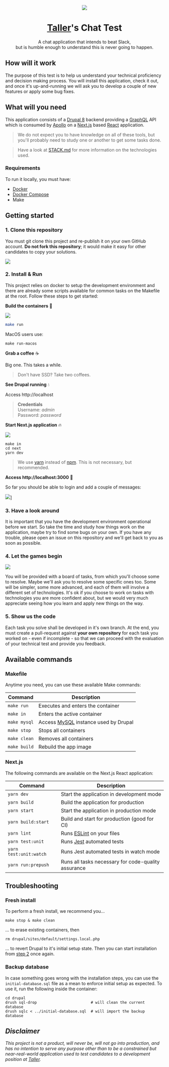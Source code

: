 <p align="center">
  <a href="http://taller.net.br">
    <img src="https://avatars0.githubusercontent.com/u/5984356?v=4&s=200" />
  </a>
</p>

<h1 align="center">
  <a href="http://taller.net.br">Taller</a>'s Chat Test
</h1>

<p align="center">A chat application that intends to beat Slack,<br />but is humble enough to understand this is never going to happen.</p>

## How will it work

The purpose of this test is to help us understand your technical proficiency and decision making process. You will install this application, check it out, and once it's up-and-running we will ask you to develop a couple of new features or apply some bug fixes.

## What will you need

This application consists of a [Drupal 8](http://drupal.org/) backend providing a [GraphQL](https://www.drupal.org/project/graphql) API which is consumed by [Apollo](https://www.apollographql.com/) on a [Next.js](https://github.com/zeit/next.js/) based [React](https://reactjs.org/) application.

> We do not expect you to have knowledge on all of these tools, but you'll probably need to study one or another to get some tasks done.

> Have a look at [STACK.md](./STACK.md) for more information on the technologies used.

### Requirements

To run it locally, you must have:

- [Docker](https://docs.docker.com/install/)
- [Docker Compose](https://docs.docker.com/compose/install/)
- Make

## Getting started

### 1. Clone this repository

You must git clone this project and re-publish it on your own GitHub account. **Do not fork this repository**; it would make it easy for other candidates to copy your solutions.

[![](./docs/assets/1-clone.gif)](https://asciinema.org/a/ssOTM6HdlvNpVHWUrni2qBwGy)

### 2. Install & Run

This project relies on docker to setup the development environment and there are already some scripts available for common tasks on the Makefile at the root. Follow these steps to get started:

**Build the containers** :hammer:

[![](./docs/assets/2-install.gif)](https://asciinema.org/a/DevZistI3Een0TqVgdHC3jWir)

```sh
make run
```

MacOS users use:

```
make run-macos
```

**Grab a coffee** :coffee:

Big one. This takes a while.

> Don't have SSD? Take two coffees.

**See Drupal running** :droplet:

Access http://localhost

> **Credentials**<br />
> Username: _admin_<br />
> Password: _password_

**Start Next.js application** :fire:

[![](./docs/assets/3-run.gif)](https://asciinema.org/a/FPNKnxSqQoTXMSTqevt7NPqJE)

```
make in
cd next
yarn dev
```

> We use [yarn](https://yarnpkg.com/pt-BR/) instead of [npm](https://www.npmjs.com/). This is not necessary, but recommended.

**Access http://localhost:3000** :tada:

So far you should be able to login and add a couple of messages:

![](./docs/assets/fresh-install-expecation.gif)]

### 3. Have a look around

It is important that you have the development environment operational before we start. So take the time and study how things work on the application, maybe try to find some bugs on your own. If you have any trouble, please open an issue on this repository and we'll get back to you as soon as possible.

### 4. Let the games begin

![](./docs/assets/board.png)

You will be provided with a board of tasks, from which you'll choose some to resolve. Maybe we'll ask you to resolve some specific ones too. Some will be simpler, some more advanced, and each of them will involve a different set of technologies. It's ok if you choose to work on tasks with technologies you are more confident about, but we would very much appreciate seeing how you learn and apply new things on the way.

### 5. Show us the code

Each task you solve shall be developed in it's own branch. At the end, you must create a pull-request against **your own repository** for each task you worked on - even if incomplete - so that we can proceed with the evaluation of your technical test and provide you feedback.

## Available commands

### Makefile

Anytime you need, you can use these available Make commands:

| Command      | Description                                                    |
| ------------ | -------------------------------------------------------------- |
| `make run`   | Executes and enters the container                              |
| `make in`    | Enters the active container                                    |
| `make mysql` | Access [MySQL](https://www.mysql.com/) instance used by Drupal |
| `make stop`  | Stops all containers                                           |
| `make clean` | Removes all containers                                         |
| `make build` | Rebuild the app image                                          |

### Next.js

The following commands are available on the Next.js React application:

| Command                | Description                                                   |
| ---------------------- | ------------------------------------------------------------- |
| `yarn dev`             | Start the application in development mode                     |
| `yarn build`           | Build the application for production                          |
| `yarn start`           | Start the application in production mode                      |
| `yarn build:start`     | Build and start for production (good for CI)                  |
| `yarn lint`            | Runs [ESLint](https://eslint.org/) on your files              |
| `yarn test:unit`       | Runs [Jest](https://facebook.github.io/jest/) automated tests |
| `yarn test:unit:watch` | Runs Jest automated tests in watch mode                       |
| `yarn run:prepush`     | Runs all tasks necessary for code-quality assurance           |

## Troubleshooting

### Fresh install

To perform a fresh install, we recommend you...

```
make stop & make clean
```

... to erase existing containers, then

```
rm drupal/sites/default/settings.local.php
```

... to revert Drupal to it's initial setup state. Then you can start installation from [step 2](#2-install--run) once again.

### Backup database

In case something goes wrong with the installation steps, you can use the `initial-database.sql` file as a mean to enforce initial setup as expected. To use it, run the following inside the container:

```
cd drupal
drush sql-drop                        # will clean the current database
drush sqlc < ../initial-database.sql  # will import the backup database
```

## _Disclaimer_

_This project is not a product, will never be, will not go into production, and has no intention to serve any purpose other than to be a constrained but near-real-world application used to test candidates to a development position at [Taller](https://taller.net.br)._
